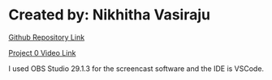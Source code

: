 # Created by: Nikhitha Vasiraju

[Github Repository Link](https://github.com/nikhithavasiraju/Project0)

[Project 0 Video Link](https://drive.google.com/file/d/1hsIFAKubf5Tj1_5qENSksHrHe9k1D8zf/view?usp=drive_link)

I used OBS Studio 29.1.3 for the screencast software and the IDE is VSCode.
